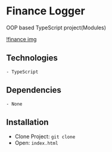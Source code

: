 # Finance Logger

OOP based TypeScript project(Modules)

[!finance img](https://github.com/slobodan-rs/projects/blob/master/Finance-Logger-TypeScript/finance-logger.png?raw=true)

## Technologies

    - TypeScript

## Dependencies

    - None

## Installation

- Clone Project:
  `git clone`
- Open:
  `index.html`
